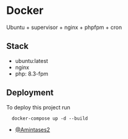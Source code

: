 # Docker
Ubuntu + supervisor + nginx + phpfpm + cron

## Stack
- ubuntu:latest
- nginx
- php: 8.3-fpm

## Deployment
To deploy this project run

```
  docker-compose up -d --build
```

- [@Amintases2](https://www.github.com/Amintases2)